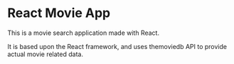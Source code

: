# React Movie App

This is a movie search application made with React.

It is based upon the React framework, and uses themoviedb API to provide actual movie related data.